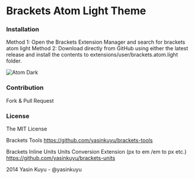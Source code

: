 Brackets Atom Light Theme
========

### Installation
Method 1: Open the Brackets Extension Manager and search for brackets atom light
Method 2: Download directly from GitHub using either the latest release and install the contents to extensions/user/brackets.atom.light folder.

![Atom Dark](https://github.com/yasinkuyu/brackets-atom-light/raw/master/screenshot.png)

### Contribution
Fork & Pull Request

### License
The MIT License

Brackets Tools
https://github.com/yasinkuyu/brackets-tools

Brackets Inline Units 
Units Conversion Extension (px to em /em to px etc.)
https://github.com/yasinkuyu/brackets-units

2014 Yasin Kuyu - @yasinkuyu
